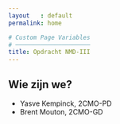 ```yaml
---
layout   : default
permalink: home

# Custom Page Variables
# ─────────────────────
title: Opdracht NMD-III
---
```


Wie zijn we?
------------

 - Yasve Kempinck, 2CMO-PD
 - Brent Mouton, 2CMO-GD
